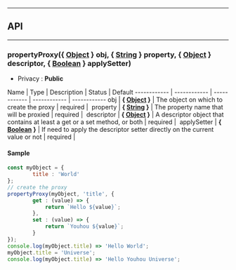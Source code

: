 


-----------------------------
## API
-----------------------------

### propertyProxy({ <a class="link" href="https://developer.mozilla.org/fr/docs/Web/JavaScript/Reference/Objets_globaux/Object" target="_blank" title="Object">Object</a> } obj, { <a class="link" href="https://developer.mozilla.org/fr/docs/Web/JavaScript/Reference/Objets_globaux/String" target="_blank" title="String">String</a> } property, { <a class="link" href="https://developer.mozilla.org/fr/docs/Web/JavaScript/Reference/Objets_globaux/Object" target="_blank" title="Object">Object</a> } descriptor, { <a class="link" href="https://developer.mozilla.org/fr/docs/Web/JavaScript/Reference/Objets_globaux/Boolean" target="_blank" title="Boolean">Boolean</a> } applySetter)

- Privacy : **Public**



Name | Type | Description | Status | Default
------------ | ------------ | ------------ | ------------ | ------------
obj | **{ <a class="link" href="https://developer.mozilla.org/fr/docs/Web/JavaScript/Reference/Objets_globaux/Object" target="_blank" title="Object">Object</a> }** | The object on which to create the proxy | required | 
property | **{ <a class="link" href="https://developer.mozilla.org/fr/docs/Web/JavaScript/Reference/Objets_globaux/String" target="_blank" title="String">String</a> }** | The property name that will be proxied | required | 
descriptor | **{ <a class="link" href="https://developer.mozilla.org/fr/docs/Web/JavaScript/Reference/Objets_globaux/Object" target="_blank" title="Object">Object</a> }** | A descriptor object that contains at least a get or a set method, or both | required | 
applySetter | **{ <a class="link" href="https://developer.mozilla.org/fr/docs/Web/JavaScript/Reference/Objets_globaux/Boolean" target="_blank" title="Boolean">Boolean</a> }** | If need to apply the descriptor setter directly on the current value or not | required | 


#### Sample
```js
const myObject = {
		title : 'World'
};
// create the proxy
propertyProxy(myObject, 'title', {
		get : (value) => {
			return `Hello ${value}`;
		},
		set : (value) => {
			return `Youhou ${value}`;
		}
});
console.log(myObject.title) => 'Hello World';
myObject.title = 'Universe';
console.log(myObject.title) => 'Hello Youhou Universe';

```



